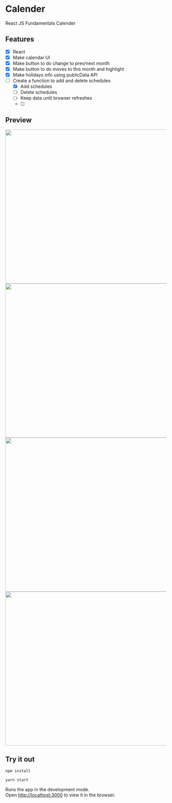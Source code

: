 # Calender

React JS Fundamentals Calender

## Features

- [x] React
- [x] Make calendar UI
- [x] Make button to do change to prev/next month
- [x] Make button to do moves to this month and highlight
- [x] Make holidays info using publicData API
- [ ] Create a function to add and delete schedules
  - [x] Add schedules
  - [ ] Delete schedules
  - [ ] Keep data until browser refreshes
  - [ ] 
## Preview
<a href="url">
  <img src="https://user-images.githubusercontent.com/43328761/114760439-44385900-9d9a-11eb-94cc-b846e1ce39af.png" width="640" height="480">
  <img src="https://user-images.githubusercontent.com/43328761/114760790-ae50fe00-9d9a-11eb-956a-ee0585a31701.png" width="640" height="480">
  <img src="https://user-images.githubusercontent.com/43328761/114760877-c9237280-9d9a-11eb-9ada-3561aca3447b.png" width="640" height="480">
  <img src="https://user-images.githubusercontent.com/43328761/114761231-29b2af80-9d9b-11eb-89ac-f3e53e3d2838.png" width="640" height="480">
</a>

## Try it out

`npm install`

`yarn start`

Runs the app in the development mode.\
Open [http://localhost:3000](http://localhost:3000) to view it in the browser.
